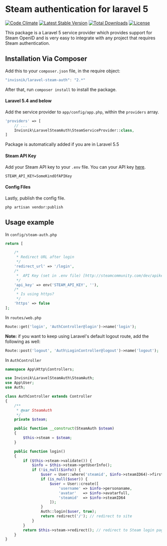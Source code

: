 # Steam authentication for laravel 5
[![Code Climate](https://codeclimate.com/github/invisnik/laravel-steam-auth/badges/gpa.svg)](https://codeclimate.com/github/invisnik/laravel-steam-auth)
[![Latest Stable Version](https://img.shields.io/packagist/v/invisnik/laravel-steam-auth.svg)](https://packagist.org/packages/invisnik/laravel-steam-auth)
[![Total Downloads](https://img.shields.io/packagist/dt/invisnik/laravel-steam-auth.svg)](https://packagist.org/packages/invisnik/laravel-steam-auth)
[![License](https://img.shields.io/github/license/invisnik/laravel-steam-auth.svg)](https://packagist.org/packages/invisnik/laravel-steam-auth)

This package is a Laravel 5 service provider which provides support for Steam OpenID and is very easy to integrate with any project that requires Steam authentication.

## Installation Via Composer
Add this to your `composer.json` file, in the require object:

```javascript
"invisnik/laravel-steam-auth": "2.*"
```

After that, run `composer install` to install the package.

#### Laravel 5.4 and below

Add the service provider to `app/config/app.php`, within the `providers` array.

```php
'providers' => [
	// ...
	Invisnik\LaravelSteamAuth\SteamServiceProvider::class,
]
```

Package is automatically added if you are in Laravel 5.5

#### Steam API Key

Add your Steam API key to your `.env` file. You can your API key [here](http://steamcommunity.com/dev/apikey).

```
STEAM_API_KEY=SomeKindOfAPIKey
```

#### Config Files

Lastly, publish the config file.

```
php artisan vendor:publish
```
## Usage example
In `config/steam-auth.php`
```php
return [

    /*
     * Redirect URL after login
     */
    'redirect_url' => '/login',
    /*
     *  API Key (set in .env file) [http://steamcommunity.com/dev/apikey]
     */
    'api_key' => env('STEAM_API_KEY', ''),
    /*
     * Is using https?
     */
    'https' => false
];

```
In `routes/web.php`
```php
Route::get('login', 'AuthController@login')->name('login');
```
**Note:** if you want to keep using Laravel's default logout route, add the following as well:
```php
Route::post('logout', 'Auth\LoginController@logout')->name('logout');
```
In `AuthController`
```php
namespace App\Http\Controllers;

use Invisnik\LaravelSteamAuth\SteamAuth;
use App\User;
use Auth;

class AuthController extends Controller
{
    /**
     * @var SteamAuth
     */
    private $steam;

    public function __construct(SteamAuth $steam)
    {
        $this->steam = $steam;
    }

    public function login()
    {
        if ($this->steam->validate()) {
            $info = $this->steam->getUserInfo();
            if (!is_null($info)) {
                $user = User::where('steamid', $info->steamID64)->first();
                if (is_null($user)) {
                    $user = User::create([
                        'username' => $info->personaname,
                        'avatar'   => $info->avatarfull,
                        'steamid'  => $info->steamID64
                    ]);
                }
            	Auth::login($user, true);
            	return redirect('/'); // redirect to site
            }
        }
        return $this->steam->redirect(); // redirect to Steam login page
    }
}

```
